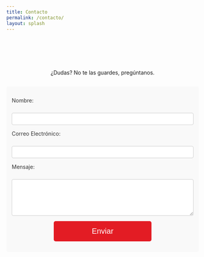 ```yaml
---
title: Contacto
permalink: /contacto/
layout: splash
---
```


<style>
img {
  float: right;
  margin-left: 10px;
  margin-bottom: 10px;
  margin-top: 10px;
}
form {
  max-width: 600px;
  margin: 2em auto;
  padding: 1em;
  background: #f9f9f9;
  border-radius: 5px;
}
form p {
  margin-bottom: 1em;
}
label {
  margin-bottom: .5em;
  color: #333333;
  display: block;
}
input, textarea {
  border: 1px solid #CCCCCC;
  padding: .5em;
  font-size: 1em;
  width: 100%;
  box-sizing: border-box;
  border-radius: 4px;
}
button {
  background-color: #e31c24;
  color: white;
  border: none;
  padding: 15px 100px;
  text-align: center;
  text-decoration: none;
  display: inline-block;
  font-size: 20px;
  border-radius: 5px;
  cursor: pointer;
}
button:hover {
  background-color: #9b1b20;
}
</style>

<div style="text-align:center; margin-top:7em">
  ¿Dudas? No te las guardes, pregúntanos.
</div>

<form name="contact" action="/_pages/success.html" method="POST" data-netlify="true">
  <input type="hidden" id="hidden-subject" value="Mensaje de (nombre)" />

  <p>
    <label for="name">Nombre:</label><br />
    <input type="text" id="name" name="name" required />
  </p>

  <p>
    <label for="email">Correo Electrónico:</label><br />
    <input type="email" id="email" name="email" required />
  </p>

  <p>
    <label for="message">Mensaje:</label><br />
    <textarea id="message" name="message" rows="5" required></textarea>
  </p>

  <p style="text-align: center;">
    <button type="submit">Enviar</button>
  </p>
</form>

<script>
  document.querySelector('form').addEventListener('submit', function(event) {
    var name = document.getElementById('name').value;
    var subjectField = document.getElementById('hidden-subject');
    subjectField.value = `Mensaje de ${name}`;
  });
</script>
